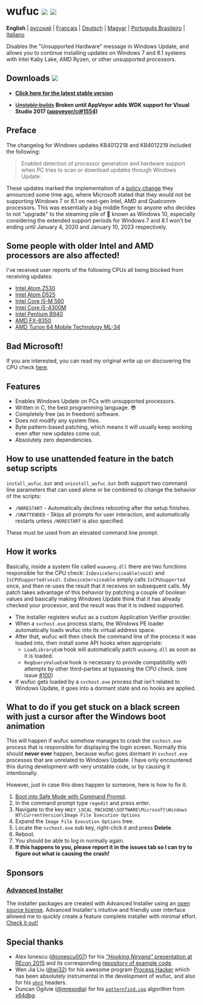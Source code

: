 # wufuc [![](https://ci.appveyor.com/api/projects/status/0s2unkpokttyslf0?svg=true)](https://ci.appveyor.com/project/zeffy/wufuc) [![](https://isitmaintained.com/badge/resolution/zeffy/wufuc.svg)](https://isitmaintained.com/project/zeffy/wufuc)

**English** | [русский](../../wiki/README-(русский)) | [Français](../../wiki/README-(Français)) | [Deutsch](../../wiki/README-(Deutsch)) | [Magyar](../../wiki/README-(Magyar)) | [Português Brasileiro](../../wiki/README-(Português-Brasileiro)) | [Italiano](../../wiki/README-(Italiano))

Disables the "Unsupported Hardware" message in Windows Update, and allows you to continue installing updates on Windows 7 and 8.1 systems with Intel Kaby Lake, AMD Ryzen, or other unsupported processors.

## Downloads [![](https://img.shields.io/github/downloads/zeffy/wufuc/total.svg)](../../releases)

- [**Click here for the latest stable version**](../../releases/latest)

- [~~Unstable builds~~](https://ci.appveyor.com/project/zeffy/wufuc) **Broken until AppVeyor adds WDK support for Visual Studio 2017 ([appveyor/ci#1554](https://github.com/appveyor/ci/issues/1554))**

## Preface

The changelog for Windows updates KB4012218 and KB4012219 included the following:

> Enabled detection of processor generation and hardware support when PC tries to scan or download updates through Windows Update.

These updates marked the implementation of a [policy change](https://blogs.windows.com/windowsexperience/2016/01/15/windows-10-embracing-silicon-innovation/) they announced some time ago, where Microsoft stated that they would not be supporting Windows 7 or 8.1 on next-gen Intel, AMD and Qualcomm processors.
This was essentially a big middle finger to anyone who decides to not "upgrade" to the steaming pile of :shit: known as Windows 10, especially considering the extended support periods for Windows 7 and 8.1 won't be ending until January 4, 2020 and January 10, 2023 respectively.

## Some people with older Intel and AMD processors are also affected!

I've received user reports of the following CPUs all being blocked from receiving updates:

- [Intel Atom Z530](../../issues/7)
- [Intel Atom D525](../../issues/34)
- [Intel Core i5-M 560](../../issues/23)
- [Intel Core i5-4300M](../../issues/24)
- [Intel Pentium B940](../../issues/63)
- [AMD FX-8350](../../issues/32)
- [AMD Turion 64 Mobile Technology ML-34](../../issues/80)

## Bad Microsoft!

If you are interested, you can read my original write up on discovering the CPU check [here](../../tree/old-kb4012218-19).

## Features

- Enables Windows Update on PCs with unsupported processors.
- Written in C, the best programming language. :sunglasses:
- Completely free (as in freedom) software.
- Does not modify any system files.
- Byte pattern-based patching, which means it will usually keep working even after new updates come out.
- Absolutely zero dependencies.

## How to use unattended feature in the batch setup scripts

`install_wufuc.bat` and `uninstall_wufuc.bat` both support two command line parameters that can used alone or be combined to change the behavior of the scripts:

- `/NORESTART` - Automatically declines rebooting after the setup finishes.
- `/UNATTENDED` - Skips all prompts for user interaction, and automatically restarts unless `/NORESTART` is also specified.

These must be used from an elevated command line prompt.

## How it works

Basically, inside a system file called `wuaueng.dll` there are two functions responsible for the CPU check: `IsDeviceServiceable(void)` and `IsCPUSupported(void)`. 
`IsDeviceServiceable` simply calls `IsCPUSupported` once, and then re-uses the result that it receives on subsequent calls.
My patch takes advantage of this behavior by patching a couple of boolean values and basically making Windows Update think that it has already checked your processor, and the result was that it is indeed supported.

- The installer registers wufuc as a custom Application Verifier provider.
- When a `svchost.exe` process starts, the Windows PE loader automatically loads wufuc into its virtual address space.
- After that, wufuc will then check the command line of the process it was loaded into, then install some API hooks when appropriate:
    * `LoadLibraryExW` hook will automatically patch `wuaueng.dll` as soon as it is loaded.
    * `RegQueryValueExW` hook is necessary to provide compatibility with attempts by other third-parties at bypassing the CPU check. (see issue [#100](../../issues/100))
- If wufuc gets loaded by a `svchost.exe` process that isn't related to Windows Update, it goes into a dormant state and no hooks are applied.

## What to do if you get stuck on a black screen with just a cursor after the Windows boot animation

This will happen if wufuc somehow manages to crash the `svchost.exe` process that is responsible for displaying the login screen.
Normally this should **never ever** happen, because wufuc goes dormant in `svchost.exe` processes that are unrelated to Windows Update.
I have only encountered this during development with very unstable code, or by causing it intentionally.

However, just in case this does happen to someone, here is how to fix it:

1. [Boot into Safe Mode with Command Prompt](https://support.microsoft.com/en-us/help/17419/windows-7-advanced-startup-options-safe-mode).
2. In the command prompt type `regedit` and press enter.
3. Navigate to the key `HKEY_LOCAL_MACHINE\SOFTWARE\Microsoft\Windows NT\CurrentVersion\Image File Execution Options`
4. Expand the `Image File Execution Options` tree.
5. Locate the `svchost.exe` sub key, right-click it and press **Delete**.
6. Reboot.
7. You should be able to log in normally again.
8. **If this happens to you, please report it in the issues tab so I can try to figure out what is causing the crash!**

## Sponsors

### [Advanced Installer](http://www.advancedinstaller.com/)

The installer packages are created with Advanced Installer using an [open source license](http://www.advancedinstaller.com/free-license.html). Advanced Installer's intuitive and friendly user interface allowed me to quickly create a feature complete installer with minimal effort. [Check it out!](http://www.advancedinstaller.com/)

## Special thanks

- Alex Ionescu ([@ionescu007](https://github.com/ionescu007)) for his [_"Hooking Nirvana"_ presentation at REcon 2015](https://www.youtube.com/watch?v=bqU0y4FzvT0) and its corresponding [repository of example code](https://github.com/ionescu007/HookingNirvana).
- Wen Jia Liu ([@wj32](https://github.com/wj32)) for his awesome program [Process Hacker](https://github.com/processhacker2/processhacker) which has been absolutely instrumental in the development of wufuc, and also for his [`phnt`](https://github.com/processhacker2/processhacker/tree/master/phnt) headers.
- Duncan Ogilvie ([@mrexodia](https://github.com/mrexodia)) for his [`patternfind.cpp`](https://github.com/x64dbg/x64dbg/blob/development/src/dbg/patternfind.cpp) algorithm from [x64dbg](https://github.com/x64dbg/x64dbg).

